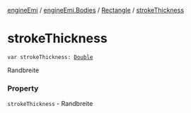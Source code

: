 [engineEmi](../../index.md) / [engineEmi.Bodies](../index.md) / [Rectangle](index.md) / [strokeThickness](./stroke-thickness.md)

# strokeThickness

`var strokeThickness: `[`Double`](https://kotlinlang.org/api/latest/jvm/stdlib/kotlin/-double/index.html)

Randbreite

### Property

`strokeThickness` - Randbreite